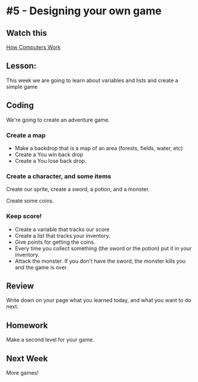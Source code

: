 # #5 - Designing your own game

## Watch this
[How Computers Work](http://www.youtube.com/watch?v=AkFi90lZmXA)

## Lesson: 
This week we are going to learn about variables and lists and create a simple game

## Coding
We're going to create an adventure game.

### Create a map

* Make a backdrop that is a map of an area (forests, fields, water, etc)
* Create a You win back drop
* Create a You lose back drop.

### Create a character, and some items
Create our sprite, create a sword, a potion, and a monster.

Create some coins.

### Keep score!

* Create a variable that tracks our score
* Create a list that tracks your inventory.
* Give points for getting the coins.
* Every time you collect something (the sword or the potion) put it in your inventory.
* Attack the monster.  If you don't have the sword, the monster kills you and the game is over.

## Review 
Write down on your page what you learned today, and what you want to do next.

## Homework
Make a second level for your game.

## Next Week
More games!


